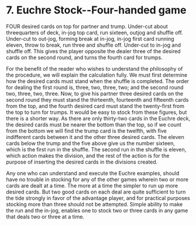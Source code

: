 # 7. Euchre Stock--Four-handed game

FOUR desired cards on top for partner and trump. Under-cut about threequarters of deck, in-jog top card, run sixteen, outjog and shuffle off. Under-cut to out-jog, forming break at in-jog, in-jog first card running eleven, throw to break, run three and shuffle off. Under-cut to in-jog and shuffle off. This gives the player opposite the dealer three of the desired cards on the second round, and turns the fourth card for trumps.

For the benefit of the reader who wishes to understand the philosophy of the procedure, we will explain the calculation fully. We must first determine how the desired cards must stand when the shuffle is completed. The order for dealing the first round is, three, two, three, two; and the second round two, three, two, three. Now, to give his partner three desired cards on the second round they must stand the thirteenth, fourteenth and fifteenth cards from the top, and the fourth desired card must stand the twenty-first from the top to turn for trumps. It would be easy to stock from these figures, but there is a shorter way. As there are only thirty-two cards in the Euchre deck, the desired cards must be nearer the bottom than the top, so if we count from the bottom we will find the trump card is the twelfth, with five indifferent cards between it and the other three desired cards. The eleven cards below the trump and the five above give us the number sixteen, which is the first run in the shuffle. The second run in the shuffle is eleven, which action makes the division, and the rest of the action is for the purpose of inserting the desired cards in the divisions created.

Any one who can understand and execute the Euchre examples, should have no trouble in stocking for any of the other games wherein two or more cards are dealt at a time. The more at a time the simpler to run up more desired cards. But two good cards on each deal are quite sufficient to turn the tide strongly in favor of the advantage player, and for practical purposes stocking more than three should not be attempted. Simple ability to make the run and the in-jog, enables one to stock two or three cards in any game that deals two or three at a time.

